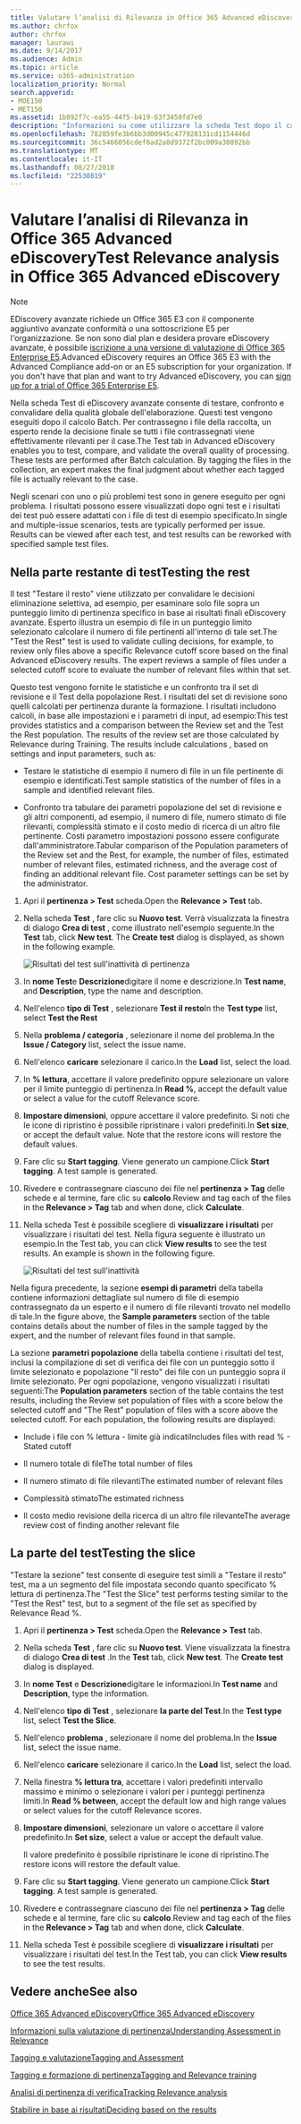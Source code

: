 ```yaml
---
title: Valutare l’analisi di Rilevanza in Office 365 Advanced eDiscovery
ms.author: chrfox
author: chrfox
manager: laurawi
ms.date: 9/14/2017
ms.audience: Admin
ms.topic: article
ms.service: o365-administration
localization_priority: Normal
search.appverid:
- MOE150
- MET150
ms.assetid: 1b092f7c-ea55-44f5-b419-63f3458fd7e0
description: "Informazioni su come utilizzare la scheda Test dopo il calcolo Batch in Office 365 avanzate eDiscovery per testare, confronto e convalidare della qualità globale dell'elaborazione.  "
ms.openlocfilehash: 782859fe3b6bb3d00945c477928131cd1154446d
ms.sourcegitcommit: 36c5466056cdef6ad2a8d9372f2bc009a30892bb
ms.translationtype: MT
ms.contentlocale: it-IT
ms.lasthandoff: 08/27/2018
ms.locfileid: "22530819"
---
```

# <a name="test-relevance-analysis-in-office-365-advanced-ediscovery"></a><span data-ttu-id="927ac-103">Valutare l’analisi di Rilevanza in Office 365 Advanced eDiscovery</span><span class="sxs-lookup"><span data-stu-id="927ac-103">Test Relevance analysis in Office 365 Advanced eDiscovery</span></span>

> [!NOTE]
> <span data-ttu-id="927ac-p101">EDiscovery avanzate richiede un Office 365 E3 con il componente aggiuntivo avanzate conformità o una sottoscrizione E5 per l'organizzazione. Se non sono dial plan e desidera provare eDiscovery avanzate, è possibile [iscrizione a una versione di valutazione di Office 365 Enterprise E5](https://go.microsoft.com/fwlink/p/?LinkID=698279).</span><span class="sxs-lookup"><span data-stu-id="927ac-p101">Advanced eDiscovery requires an Office 365 E3 with the Advanced Compliance add-on or an E5 subscription for your organization. If you don't have that plan and want to try Advanced eDiscovery, you can [sign up for a trial of Office 365 Enterprise E5](https://go.microsoft.com/fwlink/p/?LinkID=698279).</span></span> 
  
<span data-ttu-id="927ac-p102">Nella scheda Test di eDiscovery avanzate consente di testare, confronto e convalidare della qualità globale dell'elaborazione. Questi test vengono eseguiti dopo il calcolo Batch. Per contrassegno i file della raccolta, un esperto rende la decisione finale se tutti i file contrassegnati viene effettivamente rilevanti per il case.</span><span class="sxs-lookup"><span data-stu-id="927ac-p102">The Test tab in Advanced eDiscovery enables you to test, compare, and validate the overall quality of processing. These tests are performed after Batch calculation. By tagging the files in the collection, an expert makes the final judgment about whether each tagged file is actually relevant to the case.</span></span> 
  
<span data-ttu-id="927ac-p103">Negli scenari con uno o più problemi test sono in genere eseguito per ogni problema. I risultati possono essere visualizzati dopo ogni test e i risultati dei test può essere adattati con i file di test di esempio specificato.</span><span class="sxs-lookup"><span data-stu-id="927ac-p103">In single and multiple-issue scenarios, tests are typically performed per issue. Results can be viewed after each test, and test results can be reworked with specified sample test files.</span></span>
  
## <a name="testing-the-rest"></a><span data-ttu-id="927ac-111">Nella parte restante di test</span><span class="sxs-lookup"><span data-stu-id="927ac-111">Testing the rest</span></span>

<span data-ttu-id="927ac-p104">Il test "Testare il resto" viene utilizzato per convalidare le decisioni eliminazione selettiva, ad esempio, per esaminare solo file sopra un punteggio limito di pertinenza specifico in base ai risultati finali eDiscovery avanzate. Esperto illustra un esempio di file in un punteggio limito selezionato calcolare il numero di file pertinenti all'interno di tale set.</span><span class="sxs-lookup"><span data-stu-id="927ac-p104">The "Test the Rest" test is used to validate culling decisions, for example, to review only files above a specific Relevance cutoff score based on the final Advanced eDiscovery results. The expert reviews a sample of files under a selected cutoff score to evaluate the number of relevant files within that set.</span></span>
  
<span data-ttu-id="927ac-p105">Questo test vengono fornite le statistiche e un confronto tra il set di revisione e il Test della popolazione Rest. I risultati del set di revisione sono quelli calcolati per pertinenza durante la formazione. I risultati includono calcoli, in base alle impostazioni e i parametri di input, ad esempio:</span><span class="sxs-lookup"><span data-stu-id="927ac-p105">This test provides statistics and a comparison between the Review set and the Test the Rest population. The results of the review set are those calculated by Relevance during Training. The results include calculations , based on settings and input parameters, such as:</span></span>
  
- <span data-ttu-id="927ac-117">Testare le statistiche di esempio il numero di file in un file pertinente di esempio e identificati.</span><span class="sxs-lookup"><span data-stu-id="927ac-117">Test sample statistics of the number of files in a sample and identified relevant files.</span></span> 
    
- <span data-ttu-id="927ac-p106">Confronto tra tabulare dei parametri popolazione del set di revisione e gli altri componenti, ad esempio, il numero di file, numero stimato di file rilevanti, complessità stimato e il costo medio di ricerca di un altro file pertinente. Costi parametro impostazioni possono essere configurate dall'amministratore.</span><span class="sxs-lookup"><span data-stu-id="927ac-p106">Tabular comparison of the Population parameters of the Review set and the Rest, for example, the number of files, estimated number of relevant files, estimated richness, and the average cost of finding an additional relevant file. Cost parameter settings can be set by the administrator.</span></span>
    
1. <span data-ttu-id="927ac-120">Apri il **pertinenza \> Test** scheda.</span><span class="sxs-lookup"><span data-stu-id="927ac-120">Open the **Relevance \> Test** tab.</span></span> 
    
2. <span data-ttu-id="927ac-p107">Nella scheda **Test** , fare clic su **Nuovo test**. Verrà visualizzata la finestra di dialogo **Crea di test** , come illustrato nell'esempio seguente.</span><span class="sxs-lookup"><span data-stu-id="927ac-p107">In the **Test** tab, click **New test**. The **Create test** dialog is displayed, as shown in the following example.</span></span> 
    
    ![Risultati del test sull'inattività di pertinenza](media/46e6898a-f929-4fd0-88d9-6f91d04b6ce2.png)
  
3. <span data-ttu-id="927ac-124">In **nome Test**e **Descrizione**digitare il nome e descrizione.</span><span class="sxs-lookup"><span data-stu-id="927ac-124">In **Test name**, and **Description**, type the name and description.</span></span>
    
4. <span data-ttu-id="927ac-125">Nell'elenco **tipo di Test** , selezionare **Test il resto**</span><span class="sxs-lookup"><span data-stu-id="927ac-125">In the **Test type** list, select **Test the Rest**</span></span>
    
5. <span data-ttu-id="927ac-126">Nella **problema / categoria** , selezionare il nome del problema.</span><span class="sxs-lookup"><span data-stu-id="927ac-126">In the **Issue / Category** list, select the issue name.</span></span> 
    
6. <span data-ttu-id="927ac-127">Nell'elenco **caricare** selezionare il carico.</span><span class="sxs-lookup"><span data-stu-id="927ac-127">In the **Load** list, select the load.</span></span> 
    
7. <span data-ttu-id="927ac-128">In **% lettura**, accettare il valore predefinito oppure selezionare un valore per il limite punteggio di pertinenza.</span><span class="sxs-lookup"><span data-stu-id="927ac-128">In **Read %**, accept the default value or select a value for the cutoff Relevance score.</span></span> 
    
8. <span data-ttu-id="927ac-p108">**Impostare dimensioni**, oppure accettare il valore predefinito. Si noti che le icone di ripristino è possibile ripristinare i valori predefiniti.</span><span class="sxs-lookup"><span data-stu-id="927ac-p108">In **Set size**, or accept the default value. Note that the restore icons will restore the default values.</span></span>
    
9. <span data-ttu-id="927ac-p109">Fare clic su **Start tagging**. Viene generato un campione.</span><span class="sxs-lookup"><span data-stu-id="927ac-p109">Click **Start tagging**. A test sample is generated.</span></span>
    
10. <span data-ttu-id="927ac-133">Rivedere e contrassegnare ciascuno dei file nel **pertinenza \> Tag** delle schede e al termine, fare clic su **calcolo**.</span><span class="sxs-lookup"><span data-stu-id="927ac-133">Review and tag each of the files in the **Relevance \> Tag** tab and when done, click **Calculate**.</span></span>
    
11. <span data-ttu-id="927ac-p110">Nella scheda Test è possibile scegliere di **visualizzare i risultati** per visualizzare i risultati del test. Nella figura seguente è illustrato un esempio.</span><span class="sxs-lookup"><span data-stu-id="927ac-p110">In the Test tab, you can click **View results** to see the test results. An example is shown in the following figure.</span></span> 
    
    ![Risultati del test sull'inattività](media/b95744a9-047d-4c29-992d-04fa7e58e58a.png)
  
<span data-ttu-id="927ac-137">Nella figura precedente, la sezione **esempi di parametri** della tabella contiene informazioni dettagliate sul numero di file di esempio contrassegnato da un esperto e il numero di file rilevanti trovato nel modello di tale.</span><span class="sxs-lookup"><span data-stu-id="927ac-137">In the figure above, the **Sample parameters** section of the table contains details about the number of files in the sample tagged by the expert, and the number of relevant files found in that sample.</span></span> 
  
<span data-ttu-id="927ac-p111">La sezione **parametri popolazione** della tabella contiene i risultati del test, inclusi la compilazione di set di verifica dei file con un punteggio sotto il limite selezionato e popolazione "Il resto" dei file con un punteggio sopra il limite selezionato. Per ogni popolazione, vengono visualizzati i risultati seguenti:</span><span class="sxs-lookup"><span data-stu-id="927ac-p111">The **Population parameters** section of the table contains the test results, including the Review set population of files with a score below the selected cutoff and "The Rest" population of files with a score above the selected cutoff. For each population, the following results are displayed:</span></span> 
  
- <span data-ttu-id="927ac-140">Include i file con % lettura - limite già indicati</span><span class="sxs-lookup"><span data-stu-id="927ac-140">Includes files with read % - Stated cutoff</span></span>
    
- <span data-ttu-id="927ac-141">Il numero totale di file</span><span class="sxs-lookup"><span data-stu-id="927ac-141">The total number of files</span></span> 
    
- <span data-ttu-id="927ac-142">Il numero stimato di file rilevanti</span><span class="sxs-lookup"><span data-stu-id="927ac-142">The estimated number of relevant files</span></span> 
    
- <span data-ttu-id="927ac-143">Complessità stimato</span><span class="sxs-lookup"><span data-stu-id="927ac-143">The estimated richness</span></span> 
    
- <span data-ttu-id="927ac-144">Il costo medio revisione della ricerca di un altro file rilevante</span><span class="sxs-lookup"><span data-stu-id="927ac-144">The average review cost of finding another relevant file</span></span>
    
## <a name="testing-the-slice"></a><span data-ttu-id="927ac-145">La parte del test</span><span class="sxs-lookup"><span data-stu-id="927ac-145">Testing the slice</span></span>

<span data-ttu-id="927ac-146">"Testare la sezione" test consente di eseguire test simili a "Testare il resto" test, ma a un segmento del file impostata secondo quanto specificato % lettura di pertinenza.</span><span class="sxs-lookup"><span data-stu-id="927ac-146">The "Test the Slice" test performs testing similar to the "Test the Rest" test, but to a segment of the file set as specified by Relevance Read %.</span></span>
  
1. <span data-ttu-id="927ac-147">Apri il **pertinenza \> Test** scheda.</span><span class="sxs-lookup"><span data-stu-id="927ac-147">Open the **Relevance \> Test** tab.</span></span> 
    
2. <span data-ttu-id="927ac-p112">Nella scheda **Test** , fare clic su **Nuovo test**. Viene visualizzata la finestra di dialogo **Crea di test** .</span><span class="sxs-lookup"><span data-stu-id="927ac-p112">In the **Test** tab, click **New test**. The **Create test** dialog is displayed.</span></span> 
    
3. <span data-ttu-id="927ac-150">In **nome Test** e **Descrizione**digitare le informazioni.</span><span class="sxs-lookup"><span data-stu-id="927ac-150">In **Test name** and **Description**, type the information.</span></span>
    
4. <span data-ttu-id="927ac-151">Nell'elenco **tipo di Test** , selezionare **la parte del Test**.</span><span class="sxs-lookup"><span data-stu-id="927ac-151">In the **Test type** list, select **Test the Slice**.</span></span>
    
5. <span data-ttu-id="927ac-152">Nell'elenco **problema** , selezionare il nome del problema.</span><span class="sxs-lookup"><span data-stu-id="927ac-152">In the **Issue** list, select the issue name.</span></span> 
    
6. <span data-ttu-id="927ac-153">Nell'elenco **caricare** selezionare il carico.</span><span class="sxs-lookup"><span data-stu-id="927ac-153">In the **Load** list, select the load.</span></span> 
    
7. <span data-ttu-id="927ac-154">Nella finestra **% lettura tra**, accettare i valori predefiniti intervallo massimo e minimo o selezionare i valori per i punteggi pertinenza limiti.</span><span class="sxs-lookup"><span data-stu-id="927ac-154">In **Read % between**, accept the default low and high range values or select values for the cutoff Relevance scores.</span></span> 
    
8. <span data-ttu-id="927ac-155">**Impostare dimensioni**, selezionare un valore o accettare il valore predefinito.</span><span class="sxs-lookup"><span data-stu-id="927ac-155">In **Set size**, select a value or accept the default value.</span></span>
    
    <span data-ttu-id="927ac-156">Il valore predefinito è possibile ripristinare le icone di ripristino.</span><span class="sxs-lookup"><span data-stu-id="927ac-156">The restore icons will restore the default value.</span></span>
    
9. <span data-ttu-id="927ac-p113">Fare clic su **Start tagging**. Viene generato un campione.</span><span class="sxs-lookup"><span data-stu-id="927ac-p113">Click **Start tagging**. A test sample is generated.</span></span>
    
10. <span data-ttu-id="927ac-159">Rivedere e contrassegnare ciascuno dei file nel **pertinenza \> Tag** delle schede e al termine, fare clic su **calcolo**.</span><span class="sxs-lookup"><span data-stu-id="927ac-159">Review and tag each of the files in the **Relevance \> Tag** tab and when done, click **Calculate**.</span></span> 
    
11. <span data-ttu-id="927ac-160">Nella scheda Test è possibile scegliere di **visualizzare i risultati** per visualizzare i risultati del test.</span><span class="sxs-lookup"><span data-stu-id="927ac-160">In the Test tab, you can click **View results** to see the test results.</span></span> 
    
## <a name="see-also"></a><span data-ttu-id="927ac-161">Vedere anche</span><span class="sxs-lookup"><span data-stu-id="927ac-161">See also</span></span>

[<span data-ttu-id="927ac-162">Office 365 Advanced eDiscovery</span><span class="sxs-lookup"><span data-stu-id="927ac-162">Office 365 Advanced eDiscovery</span></span>](office-365-advanced-ediscovery.md)
  
[<span data-ttu-id="927ac-163">Informazioni sulla valutazione di pertinenza</span><span class="sxs-lookup"><span data-stu-id="927ac-163">Understanding Assessment in Relevance</span></span>](assessment-in-relevance-in-advanced-ediscovery.md)
  
[<span data-ttu-id="927ac-164">Tagging e valutazione</span><span class="sxs-lookup"><span data-stu-id="927ac-164">Tagging and Assessment</span></span>](tagging-and-assessment-in-advanced-ediscovery.md)
  
[<span data-ttu-id="927ac-165">Tagging e formazione di pertinenza</span><span class="sxs-lookup"><span data-stu-id="927ac-165">Tagging and Relevance training</span></span>](tagging-and-relevance-training-in-advanced-ediscovery.md)
  
[<span data-ttu-id="927ac-166">Analisi di pertinenza di verifica</span><span class="sxs-lookup"><span data-stu-id="927ac-166">Tracking Relevance analysis</span></span>](track-relevance-analysis-in-advanced-ediscovery.md)
  
[<span data-ttu-id="927ac-167">Stabilire in base ai risultati</span><span class="sxs-lookup"><span data-stu-id="927ac-167">Deciding based on the results</span></span>](decision-based-on-the-results-in-advanced-ediscovery.md)

